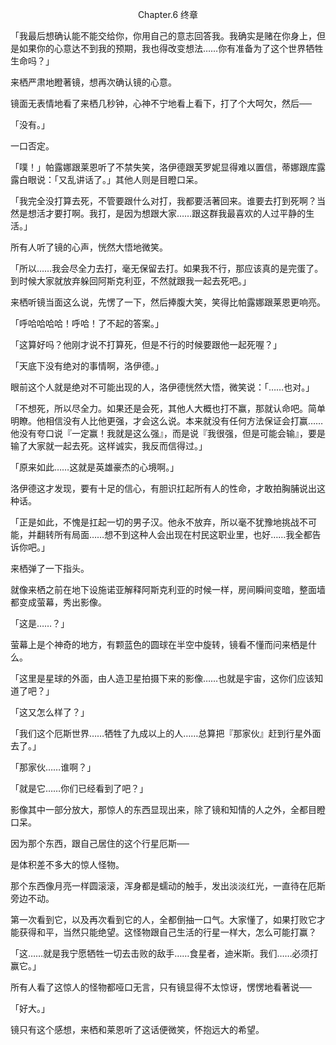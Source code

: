 <p align="center">Chapter.6 终章</p>

「我最后想确认能不能交给你，你用自己的意志回答我。我确实是赌在你身上，但是如果你的心意达不到我的预期，我也得改变想法……你有准备为了这个世界牺牲生命吗？」

来栖严肃地瞪著镜，想再次确认镜的心意。

镜面无表情地看了来栖几秒钟，心神不宁地看上看下，打了个大呵欠，然后──

「没有。」

一口否定。

「噗！」帕露娜跟莱恩听了不禁失笑，洛伊德跟芙罗妮显得难以置信，蒂娜跟库露露白眼说：「又乱讲话了。」其他人则是目瞪口呆。

「我完全没打算去死，不管要跟什么对打，我都要活著回来。谁要去打到死啊？当然是想活才要打啊。我打，是因为想跟大家……跟这群我最喜欢的人过平静的生活。」

所有人听了镜的心声，恍然大悟地微笑。

「所以……我会尽全力去打，毫无保留去打。如果我不行，那应该真的是完蛋了。到时候大家就放弃躲回阿斯克利亚，不然就跟我一起去死吧。」

来栖听镜当面这么说，先愣了一下，然后捧腹大笑，笑得比帕露娜跟莱恩更响亮。

「呼哈哈哈哈！呼哈！了不起的答案。」

「这算好吗？他刚才说不打算死，但是不行的时候要跟他一起死喔？」

「天底下没有绝对的事情啊，洛伊德。」

眼前这个人就是绝对不可能出现的人，洛伊德恍然大悟，微笑说：「……也对。」

「不想死，所以尽全力。如果还是会死，其他人大概也打不赢，那就认命吧。简单明瞭。他相信没有人比他更强，才会这么说。本来就没有任何方法保证会打赢……他没有夸口说『一定赢！我就是这么强』，而是说『我很强，但是可能会输』，要是输了大家就一起去死。这样诚实，我反而信得过。」

「原来如此……这就是英雄豪杰的心境啊。」

洛伊德这才发现，要有十足的信心，有胆识扛起所有人的性命，才敢拍胸脯说出这种话。

「正是如此，不愧是扛起一切的男子汉。他永不放弃，所以毫不犹豫地挑战不可能，并翻转所有局面……想不到这种人会出现在村民这职业里，也好……我全都告诉你吧。」

来栖弹了一下指头。

就像来栖之前在地下设施诺亚解释阿斯克利亚的时候一样，房间瞬间变暗，整面墙都变成萤幕，秀出影像。

「这是……？」

萤幕上是个神奇的地方，有颗蓝色的圆球在半空中旋转，镜看不懂而问来栖是什么。

「这里是星球的外面，由人造卫星拍摄下来的影像……也就是宇宙，这你们应该知道了吧？」

「这又怎么样了？」

「我们这个厄斯世界……牺牲了九成以上的人……总算把『那家伙』赶到行星外面去了。」

「那家伙……谁啊？」

「就是它……你们已经看到了吧？」

影像其中一部分放大，那惊人的东西显现出来，除了镜和知情的人之外，全都目瞪口呆。

因为那个东西，跟自己居住的这个行星厄斯──

是体积差不多大的惊人怪物。

那个东西像月亮一样圆滚滚，浑身都是蠕动的触手，发出淡淡红光，一直待在厄斯旁边不动。

第一次看到它，以及再次看到它的人，全都倒抽一口气。大家懂了，如果打败它才能获得和平，当然只能绝望。这怪物跟自己生活的行星一样大，怎么可能打赢？

「这……就是我宁愿牺牲一切去击败的敌手……食星者，迪米斯。我们……必须打赢它。」

所有人看了这惊人的怪物都哑口无言，只有镜显得不太惊讶，愣愣地看著说──

「好大。」

镜只有这个感想，来栖和莱恩听了这话便微笑，怀抱远大的希望。

